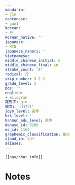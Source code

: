```yaml
---
mandarin:
- jīn
cantonese:
- gan1
korean:
- 근
korean_native: ''
japanese:
- KIN
japanese_nanori: ''
vietnamese:
middle_chinese_initial: k
middle_chinese_final: ɨn
stroke_count: '4'
radical: 斤
skip_number: 3-2-2
grade_level: 3
pos: ''
english:
- kilogram
羅馬字: gin
韓文: '[[긴]]'
joyo_level: 高等
hsk_level: ''
hanmun_edu_level: 高等
danayo_id: 3286
mc_id: 1162
graphemic_classification: 象形
stand_in: 公斤
aliases:
---
```

```meta-bind-embed
[[nav/char_info]]
```

# Notes
